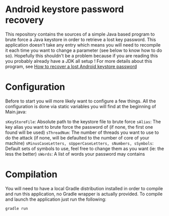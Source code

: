 # Android keystore password recovery

This repository contains the sources of a simple Java based program to brute force a Java keystore in order to retrieve a lost key password. This application doesn't take any entry which means you will need to recompile it each time you want to change a parameter (see below to know how to do so). Hopefully this shouldn't be a problem because if you are reading this you probably already have a JDK all setup !
For more details about this program, see [How to recover a lost Android keystore password](http://xdevl.com/blog/index.php/java/how-to-recover-a-lost-android-keystore-password)

# Configuration

Before to start you will more likely want to configure a few things. All the configuration is done via static variables you will find at the beginning of Main.java:

`sKeyStoreFile`: Absolute path to the keystore file to brute force
`sAlias`: The key alias you want to brute force the password of (if none, the first one found will be used)
`sThreadNum`: The number of threads you want to use to do the attack (if none, will be defaulted to the number of core of your machine)
`sMinusCaseLetters, sUpperCaseLetters, sNumbers, sSymbols`: Default sets of symbols to use, feel free to change them as you want (ie: the less the better)
`sWords`: A list of words your password may contains


# Compilation

You will need to have a local Gradle distribution installed in order to compile and run this application, no Gradle wrapper is actually provided.
To compile and launch the application just run the following:

```markdown
gradle run
```
